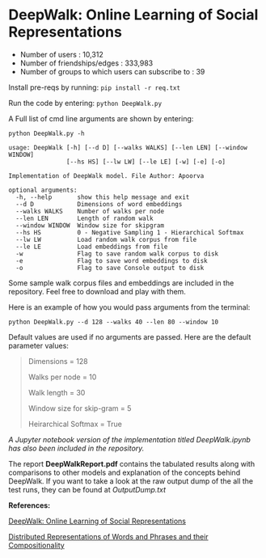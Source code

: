 DeepWalk: Online Learning of Social Representations
===================================================

- Number of users : 10,312
- Number of friendships/edges : 333,983
- Number of groups to which users can subscribe to : 39

Install pre-reqs by running: 
`pip install -r req.txt`


Run the code by entering: 
`python DeepWalk.py`


A Full list of cmd line arguments are shown by entering: 
```
python DeepWalk.py -h
```

```
usage: DeepWalk [-h] [--d D] [--walks WALKS] [--len LEN] [--window WINDOW]
                [--hs HS] [--lw LW] [--le LE] [-w] [-e] [-o]

Implementation of DeepWalk model. File Author: Apoorva

optional arguments:
  -h, --help       show this help message and exit
  --d D            Dimensions of word embeddings
  --walks WALKS    Number of walks per node
  --len LEN        Length of random walk
  --window WINDOW  Window size for skipgram
  --hs HS          0 - Negative Sampling 1 - Hierarchical Softmax
  --lw LW          Load random walk corpus from file
  --le LE          Load embeddings from file
  -w               Flag to save random walk corpus to disk
  -e               Flag to save word embeddings to disk
  -o               Flag to save Console output to disk
```


Some sample walk corpus files and embeddings are included in the repository. Feel free to download and play with them.


Here is an example of how you would pass arguments from the terminal:
```
python DeepWalk.py --d 128 --walks 40 --len 80 --window 10 
```
Default values are used if no arguments are passed. Here are the default parameter values:

>Dimensions = 128
>
>Walks per node = 10
>
>Walk length = 30
>
>Window size for skip-gram = 5
>
>Heirarchical Softmax = True

*A Jupyter notebook version of the implementation titled DeepWalk.ipynb has also been included in the repository.*


The report **DeepWalkReport.pdf** contains the tabulated results along with comparisons to other models and explanation of the concepts behind DeepWalk.
If you want to take a look at the raw output dump of the all the test runs, they can be found at *OutputDump.txt*  

 
**References:**

[DeepWalk: Online Learning of Social Representations](http://dl.acm.org/citation.cfm?id=2623732)

[Distributed Representations of Words and Phrases and their Compositionality](http://papers.nips.cc/paper/5021-distributed-representations-of-words-andphrases)
